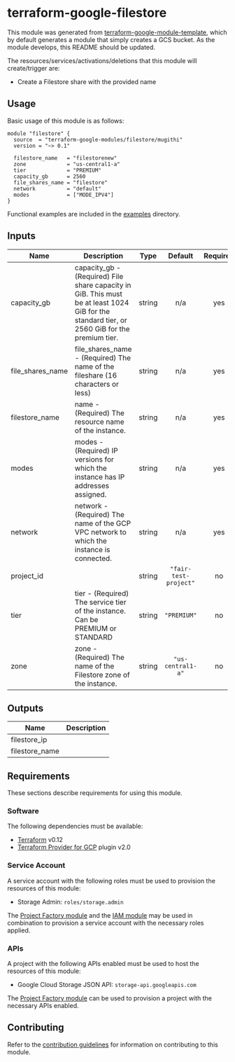 # terraform-google-filestore

This module was generated from [terraform-google-module-template](https://github.com/terraform-google-modules/terraform-google-module-template/), which by default generates a module that simply creates a GCS bucket. As the module develops, this README should be updated.

The resources/services/activations/deletions that this module will create/trigger are:

- Create a Filestore share with the provided name

## Usage

Basic usage of this module is as follows:

```hcl
module "filestore" {
  source  = "terraform-google-modules/filestore/mugithi"
  version = "~> 0.1"

  filestore_name   = "filestorenew"
  zone             = "us-central1-a"
  tier             = "PREMIUM"
  capacity_gb      = 2560
  file_shares_name = "filestore"
  network          = "default"
  modes            = ["MODE_IPV4"]
}
```

Functional examples are included in the
[examples](./examples/) directory.

<!-- BEGINNING OF PRE-COMMIT-TERRAFORM DOCS HOOK -->
## Inputs

| Name | Description | Type | Default | Required |
|------|-------------|:----:|:-----:|:-----:|
| capacity\_gb | capacity_gb - (Required) File share capacity in GiB. This must be at least 1024 GiB for the standard tier, or 2560 GiB for the premium tier. | string | n/a | yes |
| file\_shares\_name | file_shares_name - (Required) The name of the fileshare (16 characters or less) | string | n/a | yes |
| filestore\_name | name - (Required) The resource name of the instance. | string | n/a | yes |
| modes | modes - (Required) IP versions for which the instance has IP addresses assigned. | string | n/a | yes |
| network | network - (Required) The name of the GCP VPC network to which the instance is connected. | string | n/a | yes |
| project\_id |  | string | `"fair-test-project"` | no |
| tier | tier - (Required) The service tier of the instance. Can be PREMIUM or STANDARD | string | `"PREMIUM"` | no |
| zone | zone - (Required) The name of the Filestore zone of the instance. | string | `"us-central1-a"` | no |

## Outputs

| Name | Description |
|------|-------------|
| filestore\_ip |  |
| filestore\_name |  |

<!-- END OF PRE-COMMIT-TERRAFORM DOCS HOOK -->

## Requirements

These sections describe requirements for using this module.

### Software

The following dependencies must be available:

- [Terraform][terraform] v0.12
- [Terraform Provider for GCP][terraform-provider-gcp] plugin v2.0

### Service Account

A service account with the following roles must be used to provision
the resources of this module:

- Storage Admin: `roles/storage.admin`

The [Project Factory module][project-factory-module] and the
[IAM module][iam-module] may be used in combination to provision a
service account with the necessary roles applied.

### APIs

A project with the following APIs enabled must be used to host the
resources of this module:

- Google Cloud Storage JSON API: `storage-api.googleapis.com`

The [Project Factory module][project-factory-module] can be used to
provision a project with the necessary APIs enabled.

## Contributing

Refer to the [contribution guidelines](./CONTRIBUTING.md) for
information on contributing to this module.

[iam-module]: https://registry.terraform.io/modules/terraform-google-modules/iam/google
[project-factory-module]: https://registry.terraform.io/modules/terraform-google-modules/project-factory/google
[terraform-provider-gcp]: https://www.terraform.io/docs/providers/google/index.html
[terraform]: https://www.terraform.io/downloads.html
